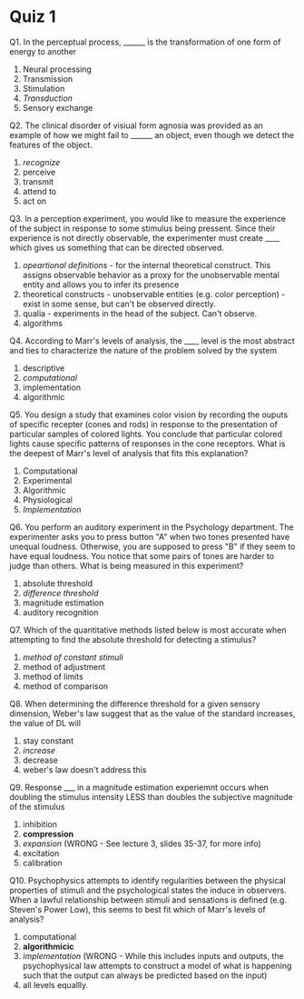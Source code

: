 Quiz 1
======

Q1. In the perceptual process, ______ is the transformation of one form of energy to another
1. Neural processing
2. Transmission
3. Stimulation
3. *Transduction*
5. Sensory exchange

Q2. The clinical disorder of visiual form agnosia was provided as an example of how we might
fail to ______ an object, even though we detect the features of the object.
1. *recognize*
2. perceive
3. transmit
4. attend to
5. act on

Q3. In a perception experiment, you would like to measure the experience of the subject in 
response to some stimulus being pressent. Since their experience is not directly observable, the
experimenter must create ____ which gives us something that can be directed observed.
1. *opeartional definitions* - for the internal theoretical construct. This assigns observable
behavior as a proxy for the unobservable mental entity and allows you to infer its presence
2. theoretical constructs  - unobservable entities (e.g. color perception) - exist in some sense,
but can't be observed directly.
3. qualia - experiments in the head of the subject. Can't observe. 
4. algorithms

Q4. According to Marr's levels of analysis, the ____ level is the most abstract and ties to 
characterize the nature of the problem solved by the system
1. descriptive
2. *computational*
3. implementation
4. algorithmic

Q5. You design a study that examines color vision by recording the ouputs of specific recepter 
(cones and rods) in response to the presentation of particular samples of colored lights. You
conclude that particular colored lights cause specific patterns of responses in the cone
receptors. What is the deepest of Marr's level of analysis that fits this explanation?
1. Computational
2. Experimental
3. Algorithmic
4. Physiological
5. *Implementation*

Q6. You perform an auditory experiment in the Psychology department. The experimenter asks you
to press button "A" when two tones presented have unequal loudness. Otherwise, you are supposed 
to press "B" if they seem to have equal loudness. You notice that some pairs of tones are harder
to judge than others. What is being measured in this experiment?
1. absolute threshold
2. *difference threshold*
3. magnitude estimation
4. auditory recognition

Q7. Which of the quantitative methods listed below is most accurate when attempting to find the
absolute threshold for detecting a stimulus?
1. *method of constant stimuli*
2. method of adjustment
3. method of limits
4. method of comparison

Q8. When determining the difference threshold for a given sensory dimension, Weber's law suggest
that as the value of the standard increases, the value of DL will
1. stay constant
2. *increase*
3. decrease
4. weber's law doesn't address this

Q9. Response ___ in a magnitude estimation experiemnt occurs when doubling the stimulus intensity
LESS than doubles the subjective magnitude of the stimulus
1. inhibition
2. **compression**
3. *expansion* (WRONG - See lecture 3, slides 35-37, for more info)
4. excitation
5. calibration 

Q10. Psychophysics attempts to identify regularities between the physical properties of stimuli
and the psychological states the induce in observers. When a lawful relationship between 
stimuli and sensations is defined (e.g. Steven's Power Low), this seems to best fit which
of Marr's levels of analysis?
1. computational
2. **algorithmicic**
3. *implementation* (WRONG - While this includes inputs and outputs, the psychophysical law
attempts to construct a model of what is happening such that the output can always be predicted
based on the input) 
4. all levels equallly.
